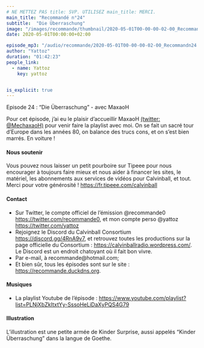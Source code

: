 ```yaml
---
# NE METTEZ PAS title: SVP. UTILISEZ main_title: MERCI.
main_title: "Recommandé n°24"
subtitle:  "Die Überraschung"
image: "/images/recommande/thumbnail/2020-05-01T00-00-00-02-00_Recommandn24.jpg"
date: 2020-05-01T00:00:00+02:00

episode_mp3: "/audio/recommande/2020-05-01T00-00-00-02-00_Recommandn24.mp3"
author: "Yattoz"
duration: "01:42:23"
people_link: 
  - name: Yattoz
    key: yattoz


is_explicit: true
---
```


<PodcastHeader/>

<!-- ECRIRE LA DESCRIPTION DE L'EPISODE SOUS CETTE LIGNE -->


 Episode 24 : “Die Überraschung” - avec MaxaoH 

<p>Pour cet épisode, j’ai eu le plaisir d’accueillir MaxaoH <a href="https://twitter.com/mechaxaoh" rel="nofollow">(twitter: @MechaxaoH)</a> pour venir faire la playlist avec moi. On se fait un sacré tour d’Europe dans les années 80, on balance des trucs cons, et on s’est bien marrés. En voiture !</p>

<h4>Nous soutenir</h4>

<p>Vous pouvez nous laisser un petit pourboire sur Tipeee pour nous encourager à toujours faire mieux et nous aider à financer les sites, le matériel, les abonnements aux services de vidéos pour Calvinball, et tout. Merci pour votre générosité ! <a href="https://fr.tipeee.com/calvinball" rel="nofollow">https://fr.tipeee.com/calvinball</a></p>

<h4>Contact</h4>

<ul>
  <li>Sur Twitter, le compte officiel de l’émission @recommande0 <a href="https://twitter.com/recommande0" rel="nofollow">https://twitter.com/recommande0</a>, et mon compte perso @yattoz <a href="https://twitter.com/yattoz" rel="nofollow">https://twitter.com/yattoz</a></li>
  <li>Rejoignez le Discord du Calvinball Consortium <a href="https://discord.gg/4RnA9v7" rel="nofollow">https://discord.gg/4RnA9v7</a>, et retrouvez toutes les productions sur la page officielle du Consortium : <a href="https://calvinballradio.wordpress.com/" rel="nofollow">https://calvinballradio.wordpress.com/</a>. Le Discord est un endroit chatoyant où il fait bon vivre.</li>
  <li>Par e-mail, à recommande@hotmail.com;</li>
  <li>Et bien sûr, tous les épisodes sont sur le site : <a href="https://recommande.duckdns.org" rel="nofollow">https://recommande.duckdns.org</a>.</li>
</ul>

<h4>Musiques</h4>

<ul>
  <li>La playlist Youtube de l’épisode : <a href="https://www.youtube.com/playlist?list=PLNjXbZkItxtYy-SssoHeLiDaXyPQS4G79" rel="nofollow">https://www.youtube.com/playlist?list=PLNjXbZkItxtYy-SssoHeLiDaXyPQS4G79</a></li>
</ul>

<h4>Illustration</h4>

<p>L’illustration est une petite armée de Kinder Surprise, aussi appelés “Kinder Überraschung” dans la langue de Goethe.</p>



